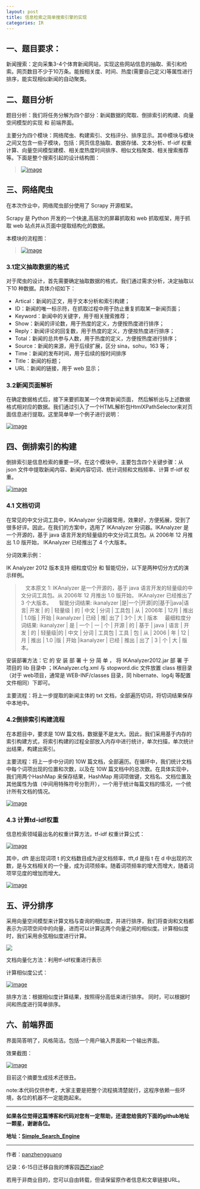 ```yaml
---
layout: post
title: 信息检索之简单搜索引擎的实现
categories: IR
---
```

## 一、题目要求：

新闻搜索：定向采集3-4个体育新闻网站，实现这些网站信息的抽取、索引和检索。网页数目不少于10万条。能按相关度、时间、热度(需要自己定义)等属性进行排序，能实现相似新闻的自动聚类。

## 二、题目分析

题目分析：我们将任务分解为四个部分：新闻数据的爬取、倒排索引的构建、向量空间模型的实现 和 前端界面。

主要分为四个模块：网络爬虫、构建索引、文档评分、排序显示。其中模块与模块之间又包含一些子模块，包括：网页信息抽取、数据存储、文本分析、tf-idf 权重计算、向量空间模型建模、相关度热度时间排序、相似文档聚类、相关搜索推荐等。下面是整个搜索引起的设计结构图：


> [![image](http://images.cnitblog.com/blog/442949/201501/020950397943276.png "image")](http://images.cnitblog.com/blog/442949/201501/020950385591519.png)

## 三、网络爬虫

在本次作业中，网络爬虫部分使用了 Scrapy 开源框架。

Scrapy 是 Python 开发的一个快速,高层次的屏幕抓取和 web 抓取框架，用于抓取 web 站点并从页面中提取结构化的数据。

本模块的流程图：

> [![image](http://images.cnitblog.com/blog/442949/201501/020950407472118.png "image")](http://images.cnitblog.com/blog/442949/201501/020950401538232.png) 

### 3.1定义抽取数据的格式

对于爬虫的设计，首先需要确定抽取数据的格式，我们通过需求分析，决定抽取以下10 种数据。具体介绍如下：

* Artical：新闻的正文，用于文本分析和索引构建；
* ID：新闻的唯一标示符，在抓取过程中用于防止重复抓取某一新闻页面；
* Keyword：新闻中的关键字，用于相关搜索推荐；
* Show：新闻的评论数，用于热度的定义，方便按热度进行排序；
* Reply：新闻评论的回复数，用于热度的定义，方便按热度进行排序；
* Total：新闻的总共参与人数，用于热度的定义，方便按热度进行排序；
* Source：新闻的来源，用于后续扩展，区分 sina，sohu，163 等；
* Time：新闻的发布时间，用于后续的按时间排序
* Title：新闻的标题；
* URL：新闻的链接，用于 web 显示；

### 3.2新闻页面解析

在确定数据格式后，接下来要抓取某一个体育新闻页面， 然后解析出与上述数据格式相对应的数据。我们通过引入了一个HTML解析包HtmlXPathSelector来对页面信息进行提取。这里简单举一个例子进行说明：

[![image](http://images.cnitblog.com/blog/442949/201501/020950437474602.png "image")](http://images.cnitblog.com/blog/442949/201501/020950413885288.png)

## 四、倒排索引的构建

倒排索引是信息检索的重要一环。在这个模块中，主要包含四个关键步骤：从 json 文件中提取新闻内容、新闻内容切词、统计词频和文档频率、计算 tf-idf 权重。

[![image](http://images.cnitblog.com/blog/442949/201501/020950456388056.png "image")](http://images.cnitblog.com/blog/442949/201501/020950448419401.png)
### 4.1 文档切词

在常见的中文分词工具中，IKAnalyzer 分词器常用，效果好，方便拓展，受到了很多好评。因此，在我们的方案中，选用了 IKAnalyzer 分词器。IKAnalyzer 是一个开源的，基于 java 语言开发的轻量级的中文分词工具包。从 2006年 12 月推出 1.0 版开始， IKAnalyzer 已经推出了 4 个大版本。

分词效果示例：

IK Analyzer 2012 版本支持 细粒度切分 和 智能切分，以下是两种切分方式的演示样例。
>    文本原文 1:
> IKAnalyzer 是一个开源的，基于 java 语言开发的轻量级的中文分词工具包。从 2006年 12 月推出 1.0 版开始， IKAnalyzer 已经推出了 3 个大版本。
>     智能分词结果:
> ikanalyzer |是|一个|开源|的|基于|java|语言| 开发 | 的 | 轻量级 | 的 | 中文 | 分词 | 工具包 | 从 | 2006年 | 12月 | 推出 | 1.0版 | 开始 | ikanalyzer | 已经 | 推| 出了 | 3个 | 大 | 版本
>     最细粒度分词结果:
> ikanalyzer | 是 | 一个 | 一 | 个 | 开源 | 的 | 基于 | java | 语言 | 开发 | 的 | 轻量级|的 | 中文 | 分词 | 工具包 | 工具 | 包 | 从 | 2006 | 年 | 12 | 月 | 推出 | 1.0 |版 | 开始 |ikanalyzer | 已经 | 推出 | 出了 | 3 | 个 | 大 | 版本。

安装部署方法：它 的 安 装 部 署 十 分 简 单 ， 将 IKAnalyzer2012.jar 部 署 于项目的 lib 目录中 ；IKAnalyzer.cfg.xml 与 stopword.dic 文件放置 class 根目录（对于 web项目，通常是 WEB-INF/classes 目录，同 hibernate、log4j 等配置文件相同）下即可。

主要流程：将上一步提取的新闻主体的 txt 文档，全部遍历切词，将切词结果保存中本地中。

### 4.2倒排索引构建流程

在本题目中，要求是 10W 篇文档，数据量不是太大。因此，我们采用基于内存的索引构建方式，将索引构建的过程全部放入内存中进行统计，单次扫描，单次统计出结果，构建出索引。

主要流程：将上一步中分词的 10W 篇文档，全部遍历。在循环中，我们统计文档中每个词项出现的位置和次数，以及在 10W 篇文档中的总次数。在具体实现中，我们用两个HashMap 来保存结果，HashMap 用词项做键，文档名、文档位置及其他属性为值（中间用特殊符号分割开），一个用于统计每篇文档的情况，一个统计所有文档的情况。

[![image](http://images.cnitblog.com/blog/442949/201501/020950497945554.png "image")](http://images.cnitblog.com/blog/442949/201501/020950479665613.png)

### 4.3 计算td-idf权重

信息检索领域最出名的权重计算方法，tf-idf 权重计算公式：

[![image](http://images.cnitblog.com/blog/442949/201501/020950505443926.png "image")](http://images.cnitblog.com/blog/442949/201501/020950501843268.png) 

其中，dft 是出现词项 t 的文档数目成为逆文档频率，tft,d 是指 t 在 d 中出现的次数，是与文档相关的一个量，成为词项频率。随着词项频率的增大而增大，随着词项罕见度的增加而增大。

[![image](http://images.cnitblog.com/blog/442949/201501/020950532163210.png "image")](http://images.cnitblog.com/blog/442949/201501/020950519662925.png)

## 五、评分排序

采用向量空间模型来计算文档与查询的相似度，并进行排序，我们将查询和文档都表示为词项空间中的向量，进而可以计算这两个向量之间的相似度。计算相似度时，我们采用余弦相似度进行计算。

[![](http://images.cnitblog.com/blog/442949/201501/020950537165123.png)](http://images.cnitblog.com/blog/442949/201501/020950537165123.png)

文档向量化方法：利用tf-idf权重进行表示

计算相似度公式：

[![image](http://images.cnitblog.com/blog/442949/201501/020950547471708.png "image")](http://images.cnitblog.com/blog/442949/201501/020950540448322.png)

排序方法：根据相似度计算结果，按照得分高低来进行排序。 同时，可以根据时间和热度进行简单排序。 

## 六、前端界面

界面简答明了，风格简洁。包括一个用户输入界面和一个输出界面。

效果截图：

[![image](http://images.cnitblog.com/blog/442949/201501/020951037167401.png "image")](http://images.cnitblog.com/blog/442949/201501/020950594198647.png)

目前这个摘要生成技术还很丑。

note:本代码仅供参考，大家主要是把整个流程搞清楚就行，这程序依赖一些环境，各位的机器不一定能跑起来。

---------------------------------------------------------------------------------------

**如果各位觉得这篇博客和代码对您有一定帮助，还请您给我的下面的github地址一颗星，谢谢各位。**

**地址：[Simple_Search_Engine](https://github.com/panzhengguang/Simple_Search_Engine)**

------------

作者：[panzhengguang](https://github.com/panzhengguang)

记录：6-15日迁移自我的博客园[西芒xiaoP](http://www.cnblogs.com/panweishadow/)

若用于非商业目的，您可以自由转载，但请保留原作者信息和文章链接URL。